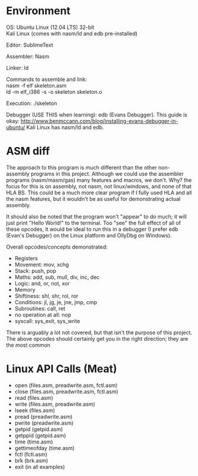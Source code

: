 Environment
=====
OS: Ubuntu Linux (12.04 LTS) 32-bit<br>
Kali Linux (comes with nasm/ld and edb pre-installed)

Editor: SublimeText

Assembler: Nasm

Linker: ld

Commands to assemble and link:<br> 
nasm -f elf skeleton.asm<br>
ld -m elf_i386 -s -o skeleton skeleton.o

Execution: ./skeleton

Debugger (USE THIS when learning): edb (Evans Debugger). This guide is okay: http://www.benmccann.com/blog/installing-evans-debugger-in-ubuntu/
Kali Linux has nasm/ld and edb.

ASM diff
=====
The approach to this program is much different than the other non-assembly programs in this project. Although we could use the assembler programs (nasm/masm/gas) many features and macros, we don't. Why? the focus for this is on assembly, not nasm, not linux/windows, and none of that HLA BS. This could be a much more clear program if I fully used HLA and all the nasm features, but it wouldn't be as useful for demonstrating actual assembly.

It should also be noted that the program won't "appear" to do much; it will just print "Hello World!" to the terminal. Too "see" the full effect of all of these opcodes, it  would be ideal to run this in a debugger (I prefer edb (Evan's Debugger) on the Linux  platform and OllyDbg on Windows).

Overall opcodes/concepts demonstrated:
* Registers
* Movement: mov, xchg
* Stack: push, pop
* Maths: add, sub, mull, div, inc, dec
* Logic: and, or, not, xor
* Memory
* Shiftiness: shl, shr, rol, ror
* Conditions: jl, jg, je, jne, jmp, cmp
* Subroutines: call, ret
* no operation at all: nop
* syscall: sys_exit, sys_write

There is arguably a lot not covered, but that isn't the purpose of this project. The above opcodes should certainly get you in the right direction; they are the most common

Linux API Calls (Meat)
=====
* open (files.asm, preadwrite.asm, fctl.asm)
* close (files.asm, preadwrite.asm, fctl.asm)
* read (files.asm)
* write (files.asm, preadwrite.asm)
* lseek (files.asm)
* pread (preadwrite.asm)
* pwrite (preadwrite.asm)
* getpid (getpid.asm)
* getppid (getpid.asm)
* time (time.asm)
* gettimeofday (time.asm)
* fctl (fctl.asm)
* brk (brk.asm)
* exit (in all examples)
